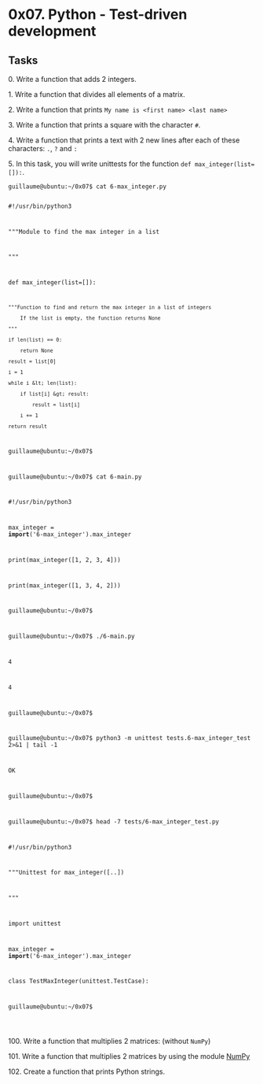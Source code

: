 <h1>0x07. Python - Test-driven development</h1>
<h2>Tasks</h2>
<p>0. Write a function that adds 2 integers.</p>
<p>1. Write a function that divides all elements of a matrix.</p>
<p>2. Write a function that prints <code>My name is &lt;first name&gt; &lt;last name&gt;</code></p>
<p>3. Write a function that prints a square with the character <code>#</code>.</p>
<p>4. Write a function that prints a text with 2 new lines after each of these characters: <code>.</code>, <code>?</code> and <code>:</code></p>
<p>5. In this task, you will write unittests for the function <code>def max_integer(list=[]):</code>.</p>
<pre><code>guillaume@ubuntu:~/0x07$ cat 6-max_integer.py

#!/usr/bin/python3

"""Module to find the max integer in a list

"""





def max_integer(list=[]):

    """Function to find and return the max integer in a list of integers

        If the list is empty, the function returns None

    """

    if len(list) == 0:

        return None

    result = list[0]

    i = 1

    while i &lt; len(list):

        if list[i] &gt; result:

            result = list[i]

        i += 1

    return result



guillaume@ubuntu:~/0x07$ 

guillaume@ubuntu:~/0x07$ cat 6-main.py

#!/usr/bin/python3

max_integer = __import__('6-max_integer').max_integer



print(max_integer([1, 2, 3, 4]))

print(max_integer([1, 3, 4, 2]))

guillaume@ubuntu:~/0x07$

guillaume@ubuntu:~/0x07$ ./6-main.py

4

4

guillaume@ubuntu:~/0x07$

guillaume@ubuntu:~/0x07$ python3 -m unittest tests.6-max_integer_test 2&gt;&amp;1 | tail -1

OK

guillaume@ubuntu:~/0x07$

guillaume@ubuntu:~/0x07$ head -7 tests/6-max_integer_test.py 

#!/usr/bin/python3

"""Unittest for max_integer([..])

"""

import unittest

max_integer = __import__('6-max_integer').max_integer



class TestMaxInteger(unittest.TestCase):

guillaume@ubuntu:~/0x07$ 

</code></pre>
<p>100. Write a function that multiplies 2 matrices: (without <code>NumPy</code>)</p>
<p>101. Write a function that multiplies 2 matrices by using the module <a href="/rltoken/sXnBuOVSyhKEGt-biOyOWg" title="NumPy" target="_blank">NumPy</a></p>
<p>102. Create a function that prints Python strings.</p>
